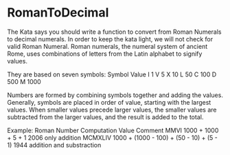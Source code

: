 RomanToDecimal
==============

The Kata says you should write a function to convert from Roman Numerals to decimal numerals. 
In order to keep the kata light, we will not check for valid Roman Numeral.
Roman numerals, the numeral system of ancient Rome, uses combinations of letters from the Latin alphabet to signify values. 


They are based on seven symbols:
Symbol	Value
I	1
V	5
X	10
L	50
C	100
D	500
M	1000


Numbers are formed by combining symbols together and adding the values. 
Generally, symbols are placed in order of value, starting with the largest values. 
When smaller values precede larger values, the smaller values are subtracted from the larger values, and the result is added to the total.

Example:
Roman Number	Computation	                                Value	    Comment
MMVI	        1000 + 1000 + 5 + 1	                        2006	    only addition
MCMXLIV	      1000 + (1000 - 100) + (50 - 10) + (5 - 1)	  1944	    addition and substraction

